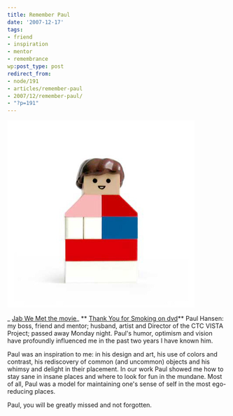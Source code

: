 ```yaml
---
title: Remember Paul
date: '2007-12-17'
tags:
- friend
- inspiration
- mentor
- remembrance
wp:post_type: post
redirect_from:
- node/191
- articles/remember-paul
- 2007/12/remember-paul/
- "?p=191"
---
```


![Color Lego Guy](2007-12-17-Remember-Paul/lego2web.jpg)

  _ [Jab We Met the movie](http://www.websita.com/?jab_we_met)_ ** [Thank You for Smoking on dvd](http://www.iucn-tftsg.org/?thank_you_for_smoking)** Paul Hansen: my boss, friend and mentor; husband, artist and Director of the CTC VISTA Project; passed away Monday night. Paul's humor, optimism and vision have profoundly influenced me in the past two years I have known him.

Paul was an inspiration to me: in his design and art, his use of colors and contrast, his rediscovery of common (and uncommon) objects and his whimsy and delight in their placement. In our work Paul showed me how to stay sane in insane places and where to look for fun in the mundane. Most of all, Paul was a model for maintaining one's sense of self in the most ego-reducing places.

Paul, you will be greatly missed and not forgotten.
